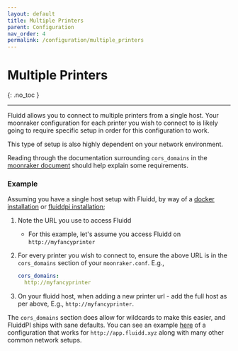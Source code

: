 ```yaml
---
layout: default
title: Multiple Printers
parent: Configuration
nav_order: 4
permalink: /configuration/multiple_printers
---
```


# Multiple Printers
{: .no_toc }

---

Fluidd allows you to connect to multiple printers from a single host.
Your moonraker configuration for each printer you wish to connect to is
likely going to require specific setup in order for this configuration to work.

This type of setup is also highly dependent on your network environment.

Reading through the documentation surrounding `cors_domains` in the
[moonraker document]((/configuration/moonraker_conf#cors-domains)) should
help explain some requirements.

### Example

Assuming you have a single host setup with Fluidd, by way of a
[docker installation](/installation/docker) or
[fluiddpi installation](/installation/fluiddpi);

1. Note the URL you use to access Fluidd
   - For this example, let's assume you access Fluidd on `http://myfancyprinter`

2. For every printer you wish to connect to, ensure the above URL is in the
   `cors_domains` section of your `moonraker.conf`.
   E.g.,

   ```yaml
   cors_domains:
     http://myfancyprinter
   ```

3. On your fluidd host, when adding a new printer url - add the full host
   as per above, E.g., `http://myfancyprinter`.

The `cors_domains` section does allow for wildcards to make this easier, and
FluiddPI ships with sane defaults. You can see an example
[here](/configuration/moonraker_conf) of a configuration that works for
`http://app.fluidd.xyz` along with many other common network setups.

